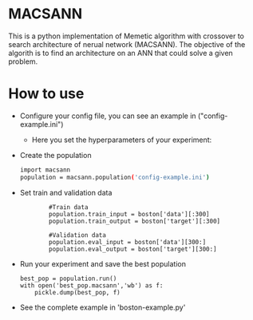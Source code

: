 # MACSANN

This is a python implementation of Memetic algorithm with crossover to search architecture of nerual network (MACSANN). The objective of the algorith is to find an architecture on an ANN that could solve a given problem.

# How to use

- Configure your config file, you can see an example in ("config-example.ini")
    - Here you set the hyperparameters of your experiment:
- Create the population
    ```sh
    import macsann
    population = macsann.population('config-example.ini')
    ```
- Set train and validation data
    ```
            #Train data
            population.train_input = boston['data'][:300]
            population.train_output = boston['target'][:300]
            
            #Validation data
            population.eval_input = boston['data'][300:]
            population.eval_output = boston['target'][300:]
    ```
- Run your experiment and save the best population
    ```
    best_pop = population.run()
    with open('best_pop.macsann','wb') as f:
        pickle.dump(best_pop, f)
    ```
 
- See the complete example in 'boston-example.py'

